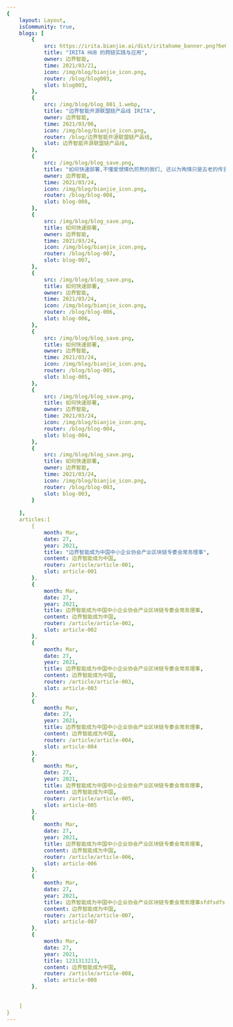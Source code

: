 ```yaml
---
{
    layout: Layout,
    isCommunity: true,
    blogs: [
        {
            src: https://irita.bianjie.ai/dist/iritahome_banner.png?6e06ddf5d16caa4745a65b41debe69c6,
            title: "IRITA HUB 的跨链实践与应用",
            owner: 边界智能,
            time: 2021/03/21,
            icon: /img/blog/bianjie_icon.png,
            router: /blog/blog003,
            slot: blog003,
        },
        {
            src: /img/blog/blog_001_1.webp,
            title: "边界智能开源联盟链产品线 IRITA",
            owner: 边界智能,
            time: 2021/03/06,
            icon: /img/blog/bianjie_icon.png,
            router: /blog/边界智能开源联盟链产品线,
            slot: 边界智能开源联盟链产品线,
        },
        {
            src: /img/blog/blog_save.png,
            title: "如何快速部署,不懂爱恨情仇煎熬的我们, 还以为殉情只是古老的传言, 相信那一天会低过永远",
            owner: 边界智能,
            time: 2021/03/24,
            icon: /img/blog/bianjie_icon.png,
            router: /blog/blog-008,
            slot: blog-008,
        },
        {
            src: /img/blog/blog_save.png,
            title: 如何快速部署,
            owner: 边界智能,
            time: 2021/03/24,
            icon: /img/blog/bianjie_icon.png,
            router: /blog/blog-007,
            slot: blog-007,
        },
        {
            src: /img/blog/blog_save.png,
            title: 如何快速部署,
            owner: 边界智能,
            time: 2021/03/24,
            icon: /img/blog/bianjie_icon.png,
            router: /blog/blog-006,
            slot: blog-006,
        },
        {
            src: /img/blog/blog_save.png,
            title: 如何快速部署,
            owner: 边界智能,
            time: 2021/03/24,
            icon: /img/blog/bianjie_icon.png,
            router: /blog/blog-005,
            slot: blog-005,
        },
        {
            src: /img/blog/blog_save.png,
            title: 如何快速部署,
            owner: 边界智能,
            time: 2021/03/24,
            icon: /img/blog/bianjie_icon.png,
            router: /blog/blog-004,
            slot: blog-004,
        },
        {
            src: /img/blog/blog_save.png,
            title: 如何快速部署,
            owner: 边界智能,
            time: 2021/03/24,
            icon: /img/blog/bianjie_icon.png,
            router: /blog/blog-003,
            slot: blog-003,
        }
        
    ],
    articles:[
        {
            month: Mar,
            date: 27,
            year: 2021,
            title: "边界智能成为中国中小企业协会产业区块链专委会常务理事",
            content: 边界智能成为中国, 
            router: /article/article-001,
            slot: article-001
        },
        {
            month: Mar,
            date: 27,
            year: 2021,
            title: 边界智能成为中国中小企业协会产业区块链专委会常务理事,
            content: 边界智能成为中国, 
            router: /article/article-002,
            slot: article-002
        },
        {
            month: Mar,
            date: 27,
            year: 2021,
            title: 边界智能成为中国中小企业协会产业区块链专委会常务理事,
            content: 边界智能成为中国, 
            router: /article/article-003,
            slot: article-003
        },
        {
            month: Mar,
            date: 27,
            year: 2021,
            title: 边界智能成为中国中小企业协会产业区块链专委会常务理事,
            content: 边界智能成为中国, 
            router: /article/article-004,
            slot: article-004
        },
        {
            month: Mar,
            date: 27,
            year: 2021,
            title: 边界智能成为中国中小企业协会产业区块链专委会常务理事,
            content: 边界智能成为中国, 
            router: /article/article-005,
            slot: article-005
        },
        {
            month: Mar,
            date: 27,
            year: 2021,
            title: 边界智能成为中国中小企业协会产业区块链专委会常务理事,
            content: 边界智能成为中国, 
            router: /article/article-006,
            slot: article-006
        },
        {
            month: Mar,
            date: 27,
            year: 2021,
            title: 边界智能成为中国中小企业协会产业区块链专委会常务理事sfdfsdfs,
            content: 边界智能成为中国, 
            router: /article/article-007,
            slot: article-007
        },
        {
            month: Mar,
            date: 27,
            year: 2021,
            title: 1231313213,
            content: 边界智能成为中国, 
            router: /article/article-008,
            slot: article-008
        },
        
        
    ]
}
---
```

